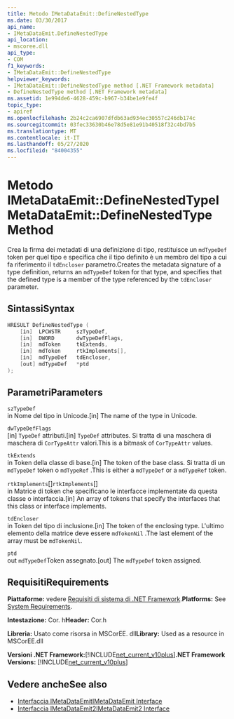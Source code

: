 ```yaml
---
title: Metodo IMetaDataEmit::DefineNestedType
ms.date: 03/30/2017
api_name:
- IMetaDataEmit.DefineNestedType
api_location:
- mscoree.dll
api_type:
- COM
f1_keywords:
- IMetaDataEmit::DefineNestedType
helpviewer_keywords:
- IMetaDataEmit::DefineNestedType method [.NET Framework metadata]
- DefineNestedType method [.NET Framework metadata]
ms.assetid: 1e994de6-4628-459c-b967-b34be1e9fe4f
topic_type:
- apiref
ms.openlocfilehash: 2b24c2ca6907dfdb63ad934ec30557c246db174c
ms.sourcegitcommit: 03fec33630b46e78d5e81e91b40518f32c4bd7b5
ms.translationtype: MT
ms.contentlocale: it-IT
ms.lasthandoff: 05/27/2020
ms.locfileid: "84004355"
---
```

# <a name="imetadataemitdefinenestedtype-method"></a><span data-ttu-id="d3cf9-102">Metodo IMetaDataEmit::DefineNestedType</span><span class="sxs-lookup"><span data-stu-id="d3cf9-102">IMetaDataEmit::DefineNestedType Method</span></span>
<span data-ttu-id="d3cf9-103">Crea la firma dei metadati di una definizione di tipo, restituisce un `mdTypeDef` token per quel tipo e specifica che il tipo definito è un membro del tipo a cui fa riferimento il `tdEncloser` parametro.</span><span class="sxs-lookup"><span data-stu-id="d3cf9-103">Creates the metadata signature of a type definition, returns an `mdTypeDef` token for that type, and specifies that the defined type is a member of the type referenced by the `tdEncloser` parameter.</span></span>  
  
## <a name="syntax"></a><span data-ttu-id="d3cf9-104">Sintassi</span><span class="sxs-lookup"><span data-stu-id="d3cf9-104">Syntax</span></span>  
  
```cpp  
HRESULT DefineNestedType (
    [in]  LPCWSTR     szTypeDef,  
    [in]  DWORD       dwTypeDefFlags,
    [in]  mdToken     tkExtends,
    [in]  mdToken     rtkImplements[],
    [in]  mdTypeDef   tdEncloser,
    [out] mdTypeDef   *ptd  
);  
```  
  
## <a name="parameters"></a><span data-ttu-id="d3cf9-105">Parametri</span><span class="sxs-lookup"><span data-stu-id="d3cf9-105">Parameters</span></span>  
 `szTypeDef`  
 <span data-ttu-id="d3cf9-106">in Nome del tipo in Unicode.</span><span class="sxs-lookup"><span data-stu-id="d3cf9-106">[in] The name of the type in Unicode.</span></span>  
  
 `dwTypeDefFlags`  
 <span data-ttu-id="d3cf9-107">[in] `TypeDef` attributi.</span><span class="sxs-lookup"><span data-stu-id="d3cf9-107">[in] `TypeDef` attributes.</span></span> <span data-ttu-id="d3cf9-108">Si tratta di una maschera di maschera di `CorTypeAttr` valori.</span><span class="sxs-lookup"><span data-stu-id="d3cf9-108">This is a bitmask of `CorTypeAttr` values.</span></span>  
  
 `tkExtends`  
 <span data-ttu-id="d3cf9-109">in Token della classe di base.</span><span class="sxs-lookup"><span data-stu-id="d3cf9-109">[in] The token of the base class.</span></span> <span data-ttu-id="d3cf9-110">Si tratta di un `mdTypeDef` token o `mdTypeRef` .</span><span class="sxs-lookup"><span data-stu-id="d3cf9-110">This is either a `mdTypeDef` or a `mdTypeRef` token.</span></span>  
  
 <span data-ttu-id="d3cf9-111">`rtkImplements`[]</span><span class="sxs-lookup"><span data-stu-id="d3cf9-111">`rtkImplements`[]</span></span>  
 <span data-ttu-id="d3cf9-112">in Matrice di token che specificano le interfacce implementate da questa classe o interfaccia.</span><span class="sxs-lookup"><span data-stu-id="d3cf9-112">[in] An array of tokens that specify the interfaces that this class or interface implements.</span></span>  
  
 `tdEncloser`  
 <span data-ttu-id="d3cf9-113">in Token del tipo di inclusione.</span><span class="sxs-lookup"><span data-stu-id="d3cf9-113">[in] The token of the enclosing type.</span></span> <span data-ttu-id="d3cf9-114">L'ultimo elemento della matrice deve essere `mdTokenNil` .</span><span class="sxs-lookup"><span data-stu-id="d3cf9-114">The last element of the array must be `mdTokenNil`.</span></span>  
  
 `ptd`  
 <span data-ttu-id="d3cf9-115">out `mdTypeDef`Token assegnato.</span><span class="sxs-lookup"><span data-stu-id="d3cf9-115">[out] The `mdTypeDef` token assigned.</span></span>  
  
## <a name="requirements"></a><span data-ttu-id="d3cf9-116">Requisiti</span><span class="sxs-lookup"><span data-stu-id="d3cf9-116">Requirements</span></span>  
 <span data-ttu-id="d3cf9-117">**Piattaforme:** vedere [Requisiti di sistema di .NET Framework](../../get-started/system-requirements.md).</span><span class="sxs-lookup"><span data-stu-id="d3cf9-117">**Platforms:** See [System Requirements](../../get-started/system-requirements.md).</span></span>  
  
 <span data-ttu-id="d3cf9-118">**Intestazione:** Cor. h</span><span class="sxs-lookup"><span data-stu-id="d3cf9-118">**Header:** Cor.h</span></span>  
  
 <span data-ttu-id="d3cf9-119">**Libreria:** Usato come risorsa in MSCorEE. dll</span><span class="sxs-lookup"><span data-stu-id="d3cf9-119">**Library:** Used as a resource in MSCorEE.dll</span></span>  
  
 <span data-ttu-id="d3cf9-120">**Versioni .NET Framework:**[!INCLUDE[net_current_v10plus](../../../../includes/net-current-v10plus-md.md)]</span><span class="sxs-lookup"><span data-stu-id="d3cf9-120">**.NET Framework Versions:** [!INCLUDE[net_current_v10plus](../../../../includes/net-current-v10plus-md.md)]</span></span>  
  
## <a name="see-also"></a><span data-ttu-id="d3cf9-121">Vedere anche</span><span class="sxs-lookup"><span data-stu-id="d3cf9-121">See also</span></span>

- [<span data-ttu-id="d3cf9-122">Interfaccia IMetaDataEmit</span><span class="sxs-lookup"><span data-stu-id="d3cf9-122">IMetaDataEmit Interface</span></span>](imetadataemit-interface.md)
- [<span data-ttu-id="d3cf9-123">Interfaccia IMetaDataEmit2</span><span class="sxs-lookup"><span data-stu-id="d3cf9-123">IMetaDataEmit2 Interface</span></span>](imetadataemit2-interface.md)
